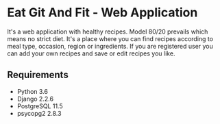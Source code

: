 Eat Git And Fit - Web Application
===================
It's a web application with healthy recipes. Model 80/20 prevails which means no strict diet.
It's a place where you can find recipes according to meal type, occasion, region or ingredients.
If you are registered user you can add your own recipes and save or edit recipes you like.


Requirements
------------
* Python 3.6
* Django 2.2.6
* PostgreSQL 11.5
* psycopg2 2.8.3

